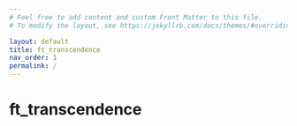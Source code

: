 ```yaml
---
# Feel free to add content and custom Front Matter to this file.
# To modify the layout, see https://jekyllrb.com/docs/themes/#overriding-theme-defaults

layout: default
title: ft_transcendence
nav_order: 1
permalink: /
---
```


# ft_transcendence


